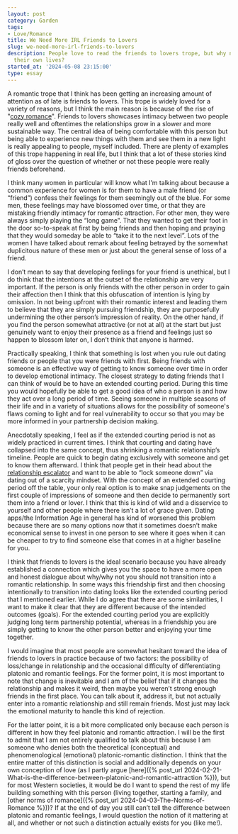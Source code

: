 ```yaml
---
layout: post
category: Garden
tags:
- Love/Romance
title: We Need More IRL Friends to Lovers
slug: we-need-more-irl-friends-to-lovers
description: People love to read the friends to lovers trope, but why not bring it into
  their own lives?
started_at: '2024-05-08 23:15:00'
type: essay
---
```


A romantic trope that I think has been getting an increasing amount of attention as of late is friends to lovers. This trope is widely loved for a variety of reasons, but I think the main reason is because of the rise of "[cozy romance](https://bookriot.com/cozy-romances/)". Friends to lovers showcases intimacy between two people really well and oftentimes the relationships grow in a slower and more sustainable way. The central idea of being comfortable with this person but being able to experience new things with them and see them in a new light is really appealing to people, myself included. There are plenty of examples of this trope happening in real life, but I think that a lot of these stories kind of gloss over the question of whether or not these people were really friends beforehand.

I think many women in particular will know what I’m talking about because a common experience for women is for them to have a male friend (or “friend”) confess their feelings for them seemingly out of the blue. For some men, these feelings may have blossomed over time, or that they are mistaking friendly intimacy for romantic attraction. For other men, they were always simply playing the “long game”. That they wanted to get their foot in the door so-to-speak at first by being friends and then hoping and praying that they would someday be able to “take it to the next level”. Lots of the women I have talked about remark about feeling betrayed by the somewhat duplicitous nature of these men or just about the general sense of loss of a friend. 

I don’t mean to say that developing feelings for your friend is unethical, but I do think that the intentions at the outset of the relationship are very important. If the person is only friends with the other person in order to gain their affection then I think that this obfuscation of intention is lying by omission. In not being upfront with their romantic interest and leading them to believe that they are simply pursuing friendship, they are purposefully undermining the other person’s impression of reality. On the other hand, if you find the person somewhat attractive (or not at all) at the start but just genuinely want to enjoy their presence as a friend and feelings just so happen to blossom later on, I don’t think that anyone is harmed.

Practically speaking, I think that something is lost when you rule out dating friends or people that you were friends with first. Being friends with someone is an effective way of getting to know someone over time in order to develop emotional intimacy. The closest strategy to dating friends that I can think of would be to have an extended courting period. During this time you would hopefully be able to get a good idea of who a person is and how they act over a long period of time. Seeing someone in multiple seasons of their life and in a variety of situations allows for the possibility of someone's flaws coming to light and for real vulnerability to occur so that you may be more informed in your partnership decision making.

Anecdotally speaking, I feel as if the extended courting period is not as widely practiced in current times. I think that courting and dating have collapsed into the same concept, thus shrinking a romantic relationship’s timeline. People are quick to begin dating exclusively with someone and get to know them afterward. I think that people get in their head about the [relationship escalator](https://offescalator.com/what-escalator/) and want to be able to “lock someone down” via dating out of a scarcity mindset. With the concept of an extended courting period off the table, your only real option is to make snap judgements on the first couple of impressions of someone and then decide to permanently sort them into a friend or lover. I think that this is kind of wild and a disservice to yourself and other people where there isn’t a lot of grace given. Dating apps/the Information Age in general has kind of worsened this problem because there are so many options now that it sometimes doesn’t make economical sense to invest in one person to see where it goes when it can be cheaper to try to find someone else that comes in at a higher baseline for you.

I think that friends to lovers is the ideal scenario because you have already established a connection which gives you the space to have a more open and honest dialogue about why/why not you should not transition into a romantic relationship. In some ways this friendship first and then choosing intentionally to transition into dating looks like the extended courting period that I mentioned earlier. While I do agree that there are some similarities, I want to make it clear that they are different because of the intended outcomes (goals). For the extended courting period you are explicitly judging long term partnership potential, whereas in a friendship you are simply getting to know the other person better and enjoying your time together.

I would imagine that most people are somewhat hesitant toward the idea of friends to lovers in practice because of two factors: the possibility of loss/change in relationship and the occasional difficulty of differentiating platonic and romantic feelings. For the former point, it is most important to note that change is inevitable and I am of the belief that if it changes the relationship and makes it weird, then maybe you weren’t strong enough friends in the first place. You can talk about it, address it, but not actually enter into a romantic relationship and still remain friends. Most just may lack the emotional maturity to handle this kind of rejection. 

For the latter point, it is a bit more complicated only because each person is different in how they feel platonic and romantic attraction. I will be the first to admit that I am not entirely qualified to talk about this because I am someone who denies both the theoretical (conceptual) and phenomenological (emotional) platonic-romantic distinction. I think that the entire matter of this distinction is social and additionally depends on your own conception of love (as I partly argue [here]({% post_url 2024-02-21-What-is-the-difference-between-platonic-and-romantic-attraction %})), but for most Western societies, it would be do I want to spend the rest of my life building something with this person (living together, starting a family, and [other norms of romance]({% post_url 2024-04-03-The-Norms-of-Romance %}))? If at the end of day you still can’t tell the difference between platonic and romantic feelings, I would question the notion of it mattering at all, and whether or not such a distinction actually exists for you (like me!).